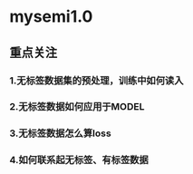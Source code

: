 # mysemi1.0

## 重点关注
### 1.无标签数据集的预处理，训练中如何读入
### 2.无标签数据如何应用于MODEL
### 3.无标签数据怎么算loss
### 4.如何联系起无标签、有标签数据
